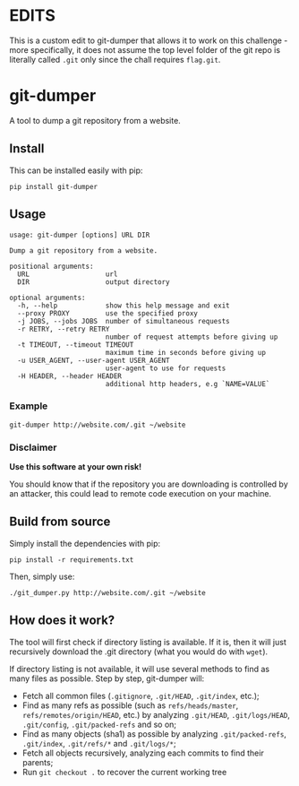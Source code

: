 # EDITS

This is a custom edit to git-dumper that allows it to work on this challenge - more specifically, it does not assume the top level folder of the git repo is literally called `.git` only since the chall requires `flag.git`.

# git-dumper

A tool to dump a git repository from a website.

## Install

This can be installed easily with pip:
```
pip install git-dumper
```

## Usage

```
usage: git-dumper [options] URL DIR

Dump a git repository from a website.

positional arguments:
  URL                   url
  DIR                   output directory

optional arguments:
  -h, --help            show this help message and exit
  --proxy PROXY         use the specified proxy
  -j JOBS, --jobs JOBS  number of simultaneous requests
  -r RETRY, --retry RETRY
                        number of request attempts before giving up
  -t TIMEOUT, --timeout TIMEOUT
                        maximum time in seconds before giving up
  -u USER_AGENT, --user-agent USER_AGENT
                        user-agent to use for requests
  -H HEADER, --header HEADER
                        additional http headers, e.g `NAME=VALUE`
```

### Example

```
git-dumper http://website.com/.git ~/website
```

### Disclaimer

**Use this software at your own risk!**

You should know that if the repository you are downloading is controlled by an attacker,
this could lead to remote code execution on your machine.

## Build from source

Simply install the dependencies with pip:
```
pip install -r requirements.txt
```

Then, simply use:
```
./git_dumper.py http://website.com/.git ~/website
```

## How does it work?

The tool will first check if directory listing is available. If it is, then it will just recursively download the .git directory (what you would do with `wget`).

If directory listing is not available, it will use several methods to find as many files as possible. Step by step, git-dumper will:
* Fetch all common files (`.gitignore`, `.git/HEAD`, `.git/index`, etc.);
* Find as many refs as possible (such as `refs/heads/master`, `refs/remotes/origin/HEAD`, etc.) by analyzing `.git/HEAD`, `.git/logs/HEAD`, `.git/config`, `.git/packed-refs` and so on;
* Find as many objects (sha1) as possible by analyzing `.git/packed-refs`, `.git/index`, `.git/refs/*` and `.git/logs/*`;
* Fetch all objects recursively, analyzing each commits to find their parents;
* Run `git checkout .` to recover the current working tree
